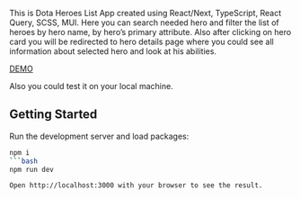This is Dota Heroes List App created using React/Next, TypeScript, React Query, SCSS, MUI. Here you can search needed hero and filter the list of heroes by hero name, by hero’s primary attribute. Also after clicking on hero card you will be redirected to hero details page where you could see all information about selected hero and look at his abilities.

[DEMO](https://heroes-list-app-fj3d-68drbfbxu-danylolipars-projects.vercel.app/heroes)

Also you could test it on your local machine.
## Getting Started

Run the development server and load packages:
```bash
npm i
```bash
npm run dev

Open http://localhost:3000 with your browser to see the result.
